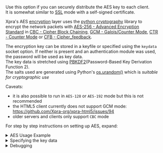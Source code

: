 Use this option if you can securely distribute the AES key to each client.\
It is somewhat similar to [SSL](./SSL.md) mode with a self-signed certificate.

Xpra's AES [encryption](./Encryption.md) layer uses the [python cryptography](https://pypi.python.org/pypi/cryptography) library to encrypt the network packets with [AES-256 - Advanced Encryption Standard](http://en.wikipedia.org/wiki/Advanced_Encryption_Standard) in [CBC - Cipher Block Chaining](http://en.wikipedia.org/wiki/Block_cipher_mode_of_operation#Cipher-block_chaining_.28CBC.29), [GCM - Galois/Counter Mode](https://en.wikipedia.org/wiki/Galois/Counter_Mode), [CTR - Counter Mode](https://en.wikipedia.org/wiki/Block_cipher_mode_of_operation#Counter_(CTR)) or [CFB - Cipher_feedback](https://en.wikipedia.org/wiki/Block_cipher_mode_of_operation#Cipher_feedback_(CFB)).

The encryption key can be stored in a keyfile or specified using the `keydata` socket option. If neither is present and an authentication module was used, the password will be used as key data.\
The key data is stretched using [PBKDF2](http://en.wikipedia.org/wiki/PBKDF2)(Password-Based Key Derivation Function 2).\
The salts used are generated using Python's [os.urandom()](https://docs.python.org/3/library/os.html#os.urandom) which is _suitable for cryptographic use_

Caveats:
* it is also possible to run in `AES-128` or `AES-192` mode but this is not recommended
* the HTML5 client currently does not support GCM mode: https://github.com/Xpra-org/xpra-html5/issues/94
* older servers and clients only support `CBC` mode

For step by step instructions on setting up AES, expand:
<details>
  <summary>AES Usage Example</summary>

generate a key:
```
uuidgen > ./key.txt
```
start a server:
```
xpra start --start=xterm \
     --bind-tcp=0.0.0.0:10000,encryption=AES,keyfile=key.txt
```
* client:
```
xpra attach "tcp://localhost:10000/?encryption=AES&keyfile=./key.txt"
```

## Modes
Starting with version 4.3, the client can specify the exact AES encryption mode to use: `encryption=AES-GCM`.
  
## Older syntax
Prior to version 4.1, the encryption is configured globally, for all TCP sockets, using the following syntax:
```
xpra start --start=xterm \
     --bind-tcp=0.0.0.0:10000 \
     --tcp-encryption=AES --tcp-encryption-keyfile=key.txt
```
```
xpra attach tcp://$HOST:10000 --tcp-encryption=AES --tcp-encryption-keyfile=./key.txt
```
</details>

<details>
  <summary>Specifying the key data</summary>

## keydata
With newer versions, instead of using the `keyfile` option, it is also possible to inline the `keydata` value in the bind and attach strings:
* `keydata=0x...` for hexadecimal encoded keys
* `keydata=base64:...` for base64 encoded keys
* `keydata=...` for plain text keys

One major disadvantage is that the key data may be leaked in the process list.\
However, it may be easier in some cases to generate commands that do not require extra files to run.
</details>

<details>
  <summary>Debugging</summary>

To verify that your client connection is using AES, look for `cipher=AES`:
```
xpra info | grep cipher=
```

To enable debugging, use the `-d crypto` [debug logging](../Usage/Logging.md) option.
</details>
